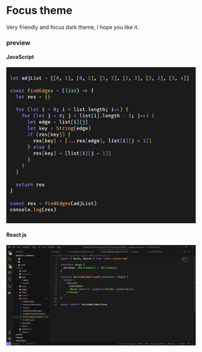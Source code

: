 # Focus theme

Very friendly and focus dark theme, I hope you like it.

### preview

#### JavaScript

![exampleJS](images/exampleJS.png)

#### React js

![exampleREACT](images/exampleREACT.png)
